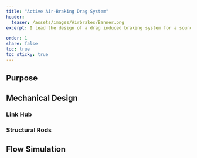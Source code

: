 ```yaml
---
title: "Active Air-Braking Drag System"
header:
  teaser: /assets/images/Airbrakes/Banner.png
excerpt: I lead the design of a drag induced braking system for a sounding rocket with the USF rocketry team. The purpose of this system is to reduce the apogee error by actively reacting to live data through a PID System.

order: 1
share: false
toc: true
toc_sticky: true
---
```


## Purpose


## Mechanical Design



### Link Hub



### Structural Rods



## Flow Simulation


